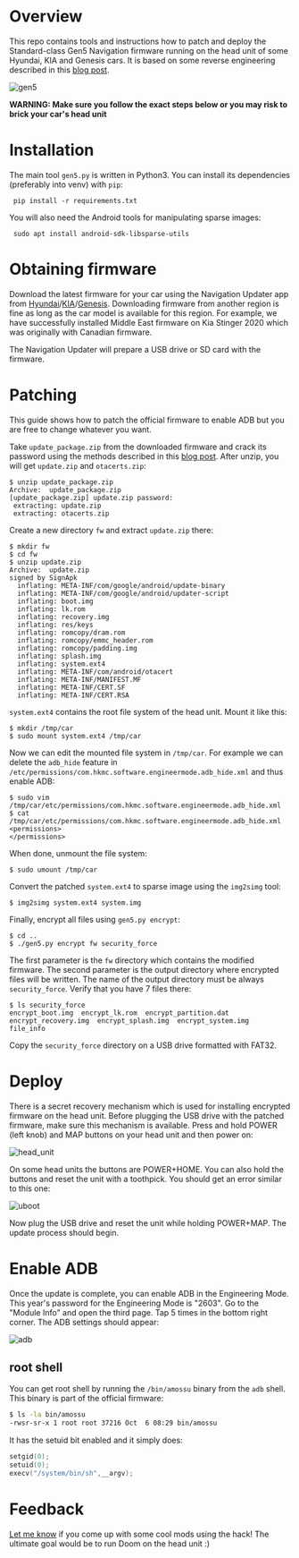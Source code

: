 # Overview
This repo contains tools and instructions how to patch and deploy the Standard-class 
Gen5 Navigation firmware running on the head unit of some Hyundai, KIA and Genesis cars.
It is based on some reverse engineering described in this [blog post](https://xakcop.com/post/hyundai-hack-2/).

![gen5](/pics/gen5.png "Standard-class Gen5 Navigation")

**WARNING: Make sure you follow the exact steps below or you may risk to brick your car's head unit**

# Installation
The main tool `gen5.py` is written in Python3. You can install its dependencies (preferably into venv) with `pip`:
```
 pip install -r requirements.txt
```
You will also need the Android tools for manipulating sparse images:
```
 sudo apt install android-sdk-libsparse-utils
```

# Obtaining firmware

Download the latest firmware for your car using the Navigation Updater app from [Hyundai](https://update.hyundai.com/)/[KIA](https://update.kia.com/)/[Genesis](https://update.genesis.com/). Downloading firmware from another region is fine as long as the car model is available for this region.
For example, we have successfully installed Middle East firmware on Kia Stinger 2020 which was originally with Canadian firmware.

The Navigation Updater will prepare a USB drive or SD card with the firmware.

# Patching
This guide shows how to patch the official firmware to enable ADB but you are free to change whatever you want.

Take `update_package.zip` from the downloaded firmware and crack its password using the methods described in this [blog post](https://xakcop.com/post/hyundai-hack/). After unzip, you will get `update.zip` and `otacerts.zip`:
```
$ unzip update_package.zip 
Archive:  update_package.zip
[update_package.zip] update.zip password: 
 extracting: update.zip              
 extracting: otacerts.zip            

```
Create a new directory `fw` and extract `update.zip` there:
```
$ mkdir fw
$ cd fw
$ unzip update.zip 
Archive:  update.zip
signed by SignApk
  inflating: META-INF/com/google/android/update-binary  
  inflating: META-INF/com/google/android/updater-script  
  inflating: boot.img                
  inflating: lk.rom                  
  inflating: recovery.img            
  inflating: res/keys                
  inflating: romcopy/dram.rom        
  inflating: romcopy/emmc_header.rom  
  inflating: romcopy/padding.img     
  inflating: splash.img              
  inflating: system.ext4             
  inflating: META-INF/com/android/otacert  
  inflating: META-INF/MANIFEST.MF    
  inflating: META-INF/CERT.SF        
  inflating: META-INF/CERT.RSA       
```
`system.ext4` contains the root file system of the head unit. Mount it like this:

```
$ mkdir /tmp/car
$ sudo mount system.ext4 /tmp/car
```
Now we can edit the mounted file system in `/tmp/car`.
For example we can delete the `adb_hide` feature in `/etc/permissions/com.hkmc.software.engineermode.adb_hide.xml` and thus enable ADB:
```
$ sudo vim /tmp/car/etc/permissions/com.hkmc.software.engineermode.adb_hide.xml
$ cat /tmp/car/etc/permissions/com.hkmc.software.engineermode.adb_hide.xml
<permissions>
</permissions>
```
When done, unmount the file system:
```
$ sudo umount /tmp/car
```
Convert the patched `system.ext4` to sparse image using the `img2simg` tool:
```
$ img2simg system.ext4 system.img
```
Finally, encrypt all files using `gen5.py encrypt`:
```
$ cd ..
$ ./gen5.py encrypt fw security_force
```
The first parameter is the `fw` directory which contains the modified firmware.
The second parameter is the output directory where encrypted files will be written.
The name of the output directory must be always `security_force`.
Verify that you have 7 files there:
```
$ ls security_force 
encrypt_boot.img  encrypt_lk.rom  encrypt_partition.dat  encrypt_recovery.img  encrypt_splash.img  encrypt_system.img  file_info
```
Copy the `security_force` directory on a USB drive formatted with FAT32.
  
# Deploy
There is a secret recovery mechanism which is used for installing encrypted firmware on the head unit.
Before plugging the USB drive with the patched firmware, make sure this mechanism is available.
Press and hold POWER (left knob) and MAP buttons on your head unit and then power on:

![head_unit](/pics/head_unit.jpg "Head unit")

On some head units the buttons are POWER+HOME. You can also hold the buttons and reset the unit with a toothpick.
You should get an error similar to this one:

![uboot](/pics/uboot.jpg "u-boot")

Now plug the USB drive and reset the unit while holding POWER+MAP. The update process should begin.

# Enable ADB

Once the update is complete, you can enable ADB in the Engineering Mode.
This year's password for the Engineering Mode is "2603".
Go to the "Module Info" and open the third page. Tap 5 times in the bottom right corner. The ADB settings should appear:

![adb](/pics/adb.jpg "adb")

## root shell

You can get root shell by running the `/bin/amossu` binary from the `adb` shell. This binary is part of the official firmware:
```sh
$ ls -la bin/amossu
-rwsr-sr-x 1 root root 37216 Oct  6 08:29 bin/amossu
```
It has the setuid bit enabled and it simply does:
```c
setgid(0);
setuid(0);
execv("/system/bin/sh",__argv);
```

# Feedback

[Let me know](https://github.com/rgerganov/gen5fw/discussions/1) if you come up with some cool mods using the hack!
The ultimate goal would be to run Doom on the head unit :)

